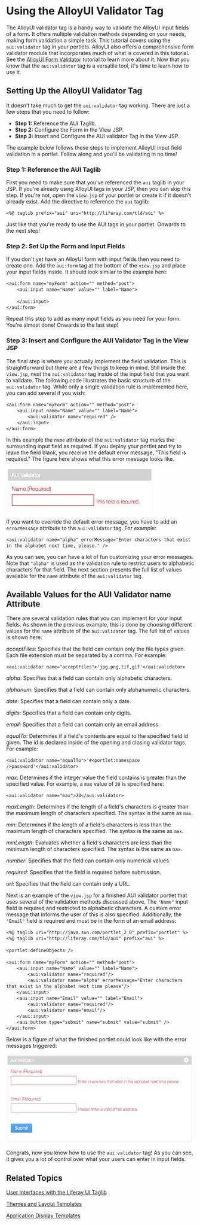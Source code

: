 # Using the AlloyUI Validator Tag [](id=using-the-alloyui-validator-tag)

The AlloyUI validator tag is a handy way to validate the AlloyUI input fields of 
a form. It offers multiple validation methods depending on your needs, making 
form validation a simple task. This tutorial covers using the `aui:validator` 
tag in your portlets. AlloyUI also offers a comprehensive form validator
module that incorporates much of what is covered in this tutorial. See the 
[AlloyUI Form Validator](dev.liferay.com) tutorial to learn more about it. Now 
that you know that the `aui:validator` tag is a versatile tool, it's time to 
learn how to use it. 
<!-- alloyui form validator tutorial will need to be given a link -->

## Setting Up the AlloyUI Validator Tag [](id=setting-up-the-alloyui-validator-tag)

It doesn't take much to get the `aui:validator` tag working. There are just a 
few steps that you need to follow: 

- **Step 1:** Reference the AUI Taglib.
- **Step 2:** Configure the Form in the View JSP.
- **Step 3:** Insert and Configure the AUI validator Tag in the View JSP.  
 	
The example below follows these steps to implement AlloyUI input field 
validation in a portlet. Follow along and you'll be validating in no time!

### Step 1: Reference the AUI Taglib [](id=step-1-reference-the-aui-taglib)

First you need to make sure that you've referenced the `aui` taglib in your JSP. 
If you're already using AlloyUI tags in your JSP, then you can skip this step. 
If you're not, open the `view.jsp` of your portlet or create it if it doesn't 
already exist. Add the directive to reference the `aui` taglib:

    <%@ taglib prefix="aui" uri="http://liferay.com/tld/aui" %>
        
Just like that you're ready to use the AUI tags in your portlet. Onwards to the 
next step! 

### Step 2: Set Up the Form and Input Fields [](id=step-2-set-up-the-form-and-input-fields)

If you don't yet have an AlloyUI form with input fields then you need to create 
one. Add the `aui:form` tag at the bottom of the `view.jsp` and place your input 
fields inside. It should look similar to the example here:

    <aui:form name="myForm" action="" method="post">
        <aui:input name="Name" value="" label="Name">
    
        </aui:input>
    </aui:form>

Repeat this step to add as many input fields as you need for your form. You're 
almost done! Onwards to the last step! 

### Step 3: Insert and Configure the AUI Validator Tag in the View JSP [](id=step-3-insert-and-configure-the-aui-validator-tag-in-the-view-jsp)

The final step is where you actually implement the field validation. This is 
straightforward but there are a few things to keep in mind. Still inside the 
`view.jsp`, nest the `aui:validator` tag inside of the input field that you want 
to validate. The following code illustrates the basic structure of the 
`aui:validator` tag. While only a single validation rule is implemented here, 
you can add several if you wish:

    <aui:form name="myForm" action="" method="post">
        <aui:input name="Name" value="" label="Name">
            <aui:validator name="required" />
        </aui:input>
    </aui:form>

In this example the `name` attribute of the `aui:validator` tag marks the 
surrounding input field as required. If you deploy your portlet and try to leave 
the field blank, you receive the default error message, "This field is 
required." The figure here shows what this error message looks like. 

![Figure 1: The default error message when a required field is left blank.](../../images/aui-validator-02.png)

If you want to override the default error message, you have to add an 
`errorMessage` attribute to the `aui:validator` tag. For example:

    <aui:validator name="alpha" errorMessage="Enter characters that exist in the alphabet next time, please." />

As you can see, you can have a lot of fun customizing your error messages. Note 
that `"alpha"` is used as the validation rule to restrict users to alphabetic 
characters for that field. The next section presents the full list of values 
available for the `name` attribute of the `aui:validator` tag. 

## Available Values for the AUI Validator name Attribute [](id=available-values-for-the-aui-validator-name-attribute)

There are several validation rules that you can implement for your input fields. 
As shown in the previous example, this is done by choosing different values for 
the `name` attribute of the `aui:validator` tag. The full list of values is 
shown here:

*acceptFiles*: Specifies that the field can contain only the file types given. 
Each file extension must be separated by a comma. For example: 

    <aui:validator name="acceptFiles">'jpg,png,tif,gif'</aui:validator>

*alpha*: Specifies that a field can contain only alphabetic characters. 

*alphanum*: Specifies that a field can contain only alphanumeric characters.

*date*: Specifies that a field can contain only a date.

*digits*: Specifies that a field can contain only digits.

*email*: Specifies that a field can contain only an email address.

*equalTo*: Determines if a field's contents are equal to the specified 
field id given. The id is declared inside of the opening and closing validator 
tags. For example:

    <aui:validator name="equalTo">'#<portlet:namespace />password'</aui:validator>

*max*: Determines if the integer value the field contains is greater than the 
specified value. For example, a `max` value of `20` is specified here:

    <aui:validator name="max">20</aui:validator> 

*maxLength*: Determines if the length of a field's characters is greater than 
the maximum length of characters specified. The syntax is the same as `max`.

*min*: Determines if the length of a field's characters is less than the 
maximum length of characters specified. The syntax is the same as `max`.

*minLength*: Evaluates whether a field's characters are less than the minimum 
length of characters specified. The syntax is the same as `max`.

*number*: Specifies that the field can contain only numerical values.

*required*: Specifies that the field is required before submission.

*url*: Specifies that the field can contain only a URL.

Next is an example of the `view.jsp` for a finished AUI validator portlet that 
uses several of the validation methods discussed above. The `"Name"` input field 
is required and restricted to alphabetic characters. A custom error message that 
informs the user of this is also specified. Additionally, the `"Email"` field is 
required and must be in the form of an email address:

    <%@ taglib uri="http://java.sun.com/portlet_2_0" prefix="portlet" %>
    <%@ taglib uri="http://liferay.com/tld/aui" prefix="aui" %>
    
    <portlet:defineObjects />
    
    <aui:form name="myForm" action="" method="post">
        <aui:input name="Name" value="" label="Name">
            <aui:validator name="required"/>
            <aui:validator name="alpha" errorMessage="Enter characters that exist in the alphabet next time please"/>
        </aui:input>
        <aui:input name="Email" value="" label="Email">
            <aui:validator name="required"/>
            <aui:validator name="email"/>
        </aui:input>
        <aui:button type="submit" name="submit" value="submit" />
    </aui:form>

Below is a figure of what the finished portlet could look like with the error 
messages triggered:

![Figure 2: Here's an example of a finished portlet that uses the above code.](../../images/aui-validator-01.png)

Congrats, now you know how to use the `aui:validator` tag! As you can see, it 
gives you a lot of control over what your users can enter in input fields.

## Related Topics [](id=related-topics)

[User Interfaces with the Liferay UI Taglib](/develop/tutorials/-/knowledge_base/6-2/liferay-ui-taglibs)

[Themes and Layout Templates](/develop/tutorials/-/knowledge_base/6-2/themes-and-layout-templates)

[Application Display Templates](/develop/tutorials/-/knowledge_base/6-2/application-display-templates)
